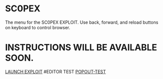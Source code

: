 # SC0PEX
The menu for the SC0PEX EXPLOIT.
Use back, forward, and reload buttons on keyboard to control browser.
# INSTRUCTIONS WILL BE AVAILABLE SOON.
[LAUNCH EXPLOIT](https://catkin-spiral-cathedral.glitch.me/main.html)
#EDITOR TEST
[POPOUT-TEST](https://soft-enormous-ghost.glitch.me)
